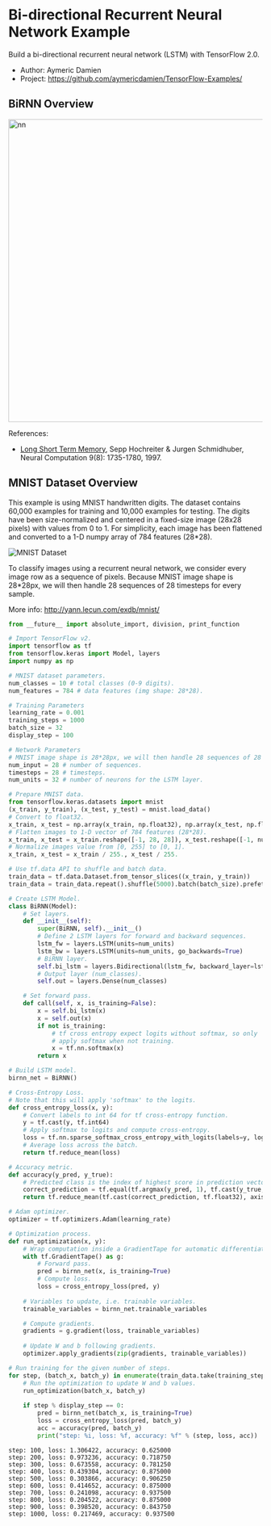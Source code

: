# Bi-directional Recurrent Neural Network Example

Build a bi-directional recurrent neural network (LSTM) with TensorFlow 2.0.

- Author: Aymeric Damien
- Project: https://github.com/aymericdamien/TensorFlow-Examples/

## BiRNN Overview

<img src="https://ai2-s2-public.s3.amazonaws.com/figures/2016-11-08/191dd7df9cb91ac22f56ed0dfa4a5651e8767a51/1-Figure2-1.png" alt="nn" style="width: 600px;"/>

References:
- [Long Short Term Memory](http://deeplearning.cs.cmu.edu/pdfs/Hochreiter97_lstm.pdf), Sepp Hochreiter & Jurgen Schmidhuber, Neural Computation 9(8): 1735-1780, 1997.

## MNIST Dataset Overview

This example is using MNIST handwritten digits. The dataset contains 60,000 examples for training and 10,000 examples for testing. The digits have been size-normalized and centered in a fixed-size image (28x28 pixels) with values from 0 to 1. For simplicity, each image has been flattened and converted to a 1-D numpy array of 784 features (28*28).

![MNIST Dataset](http://neuralnetworksanddeeplearning.com/images/mnist_100_digits.png)

To classify images using a recurrent neural network, we consider every image row as a sequence of pixels. Because MNIST image shape is 28*28px, we will then handle 28 sequences of 28 timesteps for every sample.

More info: http://yann.lecun.com/exdb/mnist/


```python
from __future__ import absolute_import, division, print_function

# Import TensorFlow v2.
import tensorflow as tf
from tensorflow.keras import Model, layers
import numpy as np
```


```python
# MNIST dataset parameters.
num_classes = 10 # total classes (0-9 digits).
num_features = 784 # data features (img shape: 28*28).

# Training Parameters
learning_rate = 0.001
training_steps = 1000
batch_size = 32
display_step = 100

# Network Parameters
# MNIST image shape is 28*28px, we will then handle 28 sequences of 28 timesteps for every sample.
num_input = 28 # number of sequences.
timesteps = 28 # timesteps.
num_units = 32 # number of neurons for the LSTM layer.
```


```python
# Prepare MNIST data.
from tensorflow.keras.datasets import mnist
(x_train, y_train), (x_test, y_test) = mnist.load_data()
# Convert to float32.
x_train, x_test = np.array(x_train, np.float32), np.array(x_test, np.float32)
# Flatten images to 1-D vector of 784 features (28*28).
x_train, x_test = x_train.reshape([-1, 28, 28]), x_test.reshape([-1, num_features])
# Normalize images value from [0, 255] to [0, 1].
x_train, x_test = x_train / 255., x_test / 255.
```


```python
# Use tf.data API to shuffle and batch data.
train_data = tf.data.Dataset.from_tensor_slices((x_train, y_train))
train_data = train_data.repeat().shuffle(5000).batch(batch_size).prefetch(1)
```


```python
# Create LSTM Model.
class BiRNN(Model):
    # Set layers.
    def __init__(self):
        super(BiRNN, self).__init__()
        # Define 2 LSTM layers for forward and backward sequences.
        lstm_fw = layers.LSTM(units=num_units)
        lstm_bw = layers.LSTM(units=num_units, go_backwards=True)
        # BiRNN layer.
        self.bi_lstm = layers.Bidirectional(lstm_fw, backward_layer=lstm_bw)
        # Output layer (num_classes).
        self.out = layers.Dense(num_classes)

    # Set forward pass.
    def call(self, x, is_training=False):
        x = self.bi_lstm(x)
        x = self.out(x)
        if not is_training:
            # tf cross entropy expect logits without softmax, so only
            # apply softmax when not training.
            x = tf.nn.softmax(x)
        return x

# Build LSTM model.
birnn_net = BiRNN()
```


```python
# Cross-Entropy Loss.
# Note that this will apply 'softmax' to the logits.
def cross_entropy_loss(x, y):
    # Convert labels to int 64 for tf cross-entropy function.
    y = tf.cast(y, tf.int64)
    # Apply softmax to logits and compute cross-entropy.
    loss = tf.nn.sparse_softmax_cross_entropy_with_logits(labels=y, logits=x)
    # Average loss across the batch.
    return tf.reduce_mean(loss)

# Accuracy metric.
def accuracy(y_pred, y_true):
    # Predicted class is the index of highest score in prediction vector (i.e. argmax).
    correct_prediction = tf.equal(tf.argmax(y_pred, 1), tf.cast(y_true, tf.int64))
    return tf.reduce_mean(tf.cast(correct_prediction, tf.float32), axis=-1)

# Adam optimizer.
optimizer = tf.optimizers.Adam(learning_rate)
```


```python
# Optimization process. 
def run_optimization(x, y):
    # Wrap computation inside a GradientTape for automatic differentiation.
    with tf.GradientTape() as g:
        # Forward pass.
        pred = birnn_net(x, is_training=True)
        # Compute loss.
        loss = cross_entropy_loss(pred, y)
        
    # Variables to update, i.e. trainable variables.
    trainable_variables = birnn_net.trainable_variables

    # Compute gradients.
    gradients = g.gradient(loss, trainable_variables)
    
    # Update W and b following gradients.
    optimizer.apply_gradients(zip(gradients, trainable_variables))
```


```python
# Run training for the given number of steps.
for step, (batch_x, batch_y) in enumerate(train_data.take(training_steps), 1):
    # Run the optimization to update W and b values.
    run_optimization(batch_x, batch_y)
    
    if step % display_step == 0:
        pred = birnn_net(batch_x, is_training=True)
        loss = cross_entropy_loss(pred, batch_y)
        acc = accuracy(pred, batch_y)
        print("step: %i, loss: %f, accuracy: %f" % (step, loss, acc))
```

    step: 100, loss: 1.306422, accuracy: 0.625000
    step: 200, loss: 0.973236, accuracy: 0.718750
    step: 300, loss: 0.673558, accuracy: 0.781250
    step: 400, loss: 0.439304, accuracy: 0.875000
    step: 500, loss: 0.303866, accuracy: 0.906250
    step: 600, loss: 0.414652, accuracy: 0.875000
    step: 700, loss: 0.241098, accuracy: 0.937500
    step: 800, loss: 0.204522, accuracy: 0.875000
    step: 900, loss: 0.398520, accuracy: 0.843750
    step: 1000, loss: 0.217469, accuracy: 0.937500

